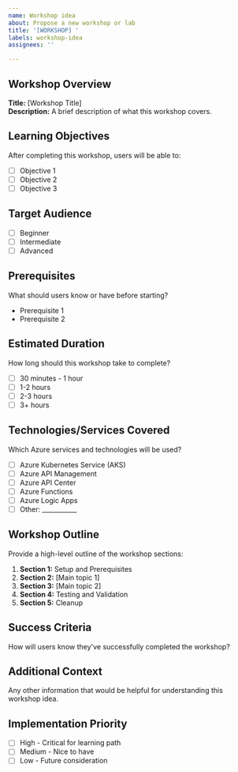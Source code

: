 ```yaml
---
name: Workshop idea
about: Propose a new workshop or lab
title: '[WORKSHOP] '
labels: workshop-idea
assignees: ''

---
```


## Workshop Overview
**Title:** [Workshop Title]  
**Description:** A brief description of what this workshop covers.

## Learning Objectives
After completing this workshop, users will be able to:
- [ ] Objective 1
- [ ] Objective 2  
- [ ] Objective 3

## Target Audience
- [ ] Beginner
- [ ] Intermediate
- [ ] Advanced

## Prerequisites
What should users know or have before starting?
- Prerequisite 1
- Prerequisite 2

## Estimated Duration
How long should this workshop take to complete?
- [ ] 30 minutes - 1 hour
- [ ] 1-2 hours
- [ ] 2-3 hours
- [ ] 3+ hours

## Technologies/Services Covered
Which Azure services and technologies will be used?
- [ ] Azure Kubernetes Service (AKS)
- [ ] Azure API Management
- [ ] Azure API Center
- [ ] Azure Functions
- [ ] Azure Logic Apps
- [ ] Other: ___________

## Workshop Outline
Provide a high-level outline of the workshop sections:

1. **Section 1:** Setup and Prerequisites
2. **Section 2:** [Main topic 1]
3. **Section 3:** [Main topic 2]
4. **Section 4:** Testing and Validation
5. **Section 5:** Cleanup

## Success Criteria
How will users know they've successfully completed the workshop?

## Additional Context
Any other information that would be helpful for understanding this workshop idea.

## Implementation Priority
- [ ] High - Critical for learning path
- [ ] Medium - Nice to have
- [ ] Low - Future consideration
